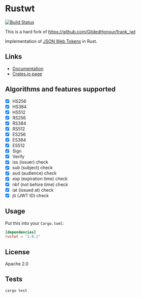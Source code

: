 Rustwt
================================================
[![Build Status](https://travis-ci.org/Richterrettich/rustwt.svg?branch=master)](https://travis-ci.org/Richterrettich/rustwt)

This is a hard fork of https://github.com/GildedHonour/frank_jwt


Implementation of [JSON Web Tokens](http://jwt.io) in Rust.


## Links

- [Documentation](https://docs.rs/rustwt/)
- [Crates.io page](https://crates.io/crates/rustwt)

## Algorithms and features supported
- [x] HS256
- [x] HS384
- [x] HS512
- [x] RS256
- [x] RS384
- [x] RS512
- [x] ES256
- [x] ES384
- [x] ES512
- [x] Sign
- [x] Verify
- [x] iss (issuer) check
- [x] sub (subject) check
- [x] aud (audience) check
- [x] exp (expiration time) check
- [x] nbf (not before time) check
- [x] iat (issued at) check
- [x] jti (JWT ID) check

## Usage

Put this into your `Cargo.toml`:

```toml
[dependencies]
rustwt = "1.0.1"
```

## License

Apache 2.0

## Tests

```shell
cargo test
```
